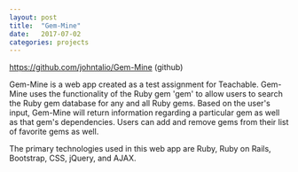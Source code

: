 ```yaml
---
layout: post
title:  "Gem-Mine"
date:   2017-07-02
categories: projects
---
```

https://github.com/johntalio/Gem-Mine (github)

Gem-Mine is a web app created as a test assignment for Teachable. Gem-Mine uses the functionality of the Ruby gem 'gem' to allow users to search the Ruby gem database for any and all Ruby gems. Based on the user's input, Gem-Mine will return information regarding a particular gem as well as that gem's dependencies. Users can add and remove gems from their list of favorite gems as well.

The primary technologies used in this web app are Ruby, Ruby on Rails, Bootstrap, CSS, jQuery, and AJAX.
